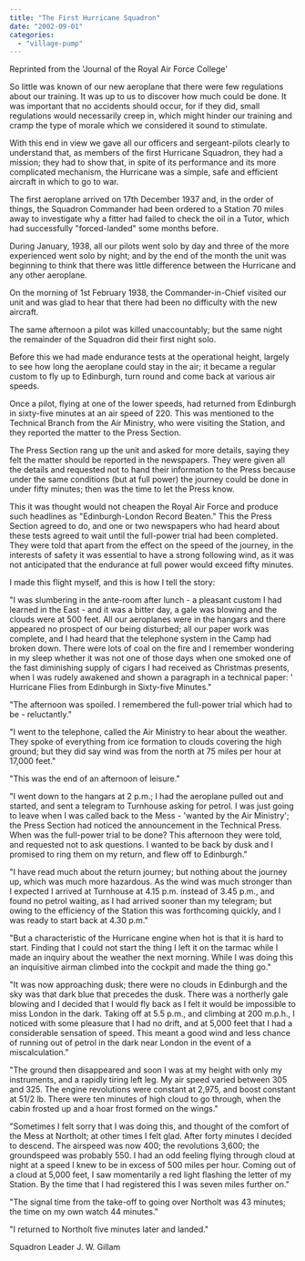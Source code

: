 ```yaml
---
title: "The First Hurricane Squadron"
date: "2002-09-01"
categories: 
  - "village-pump"
---
```


Reprinted from the 'Journal of the Royal Air Force College'

So little was known of our new aeroplane that there were few regulations about our training. It was up to us to discover how much could be done. It was important that no accidents should occur, for if they did, small regulations would necessarily creep in, which might hinder our training and cramp the type of morale which we considered it sound to stimulate.

With this end in view we gave all our officers and sergeant-pilots clearly to understand that, as members of the first Hurricane Squadron, they had a mission; they had to show that, in spite of its performance and its more complicated mechanism, the Hurricane was a simple, safe and efficient aircraft in which to go to war.

The first aeroplane arrived on 17th December 1937 and, in the order of things, the Squadron Commander had been ordered to a Station 70 miles away to investigate why a fitter had failed to check the oil in a Tutor, which had successfully "forced-landed" some months before.

During January, 1938, all our pilots went solo by day and three of the more experienced went solo by night; and by the end of the month the unit was beginning to think that there was little difference between the Hurricane and any other aeroplane.

On the morning of 1st February 1938, the Commander-in-Chief visited our unit and was glad to hear that there had been no difficulty with the new aircraft.

The same afternoon a pilot was killed unaccountably; but the same night the remainder of the Squadron did their first night solo.

Before this we had made endurance tests at the operational height, largely to see how long the aeroplane could stay in the air; it became a regular custom to fly up to Edinburgh, turn round and come back at various air speeds.

Once a pilot, flying at one of the lower speeds, had returned from Edinburgh in sixty-five minutes at an air speed of 220. This was mentioned to the Technical Branch from the Air Ministry, who were visiting the Station, and they reported the matter to the Press Section.

The Press Section rang up the unit and asked for more details, saying they felt the matter should be reported in the newspapers. They were given all the details and requested not to hand their information to the Press because under the same conditions (but at full power) the journey could be done in under fifty minutes; then was the time to let the Press know.

This it was thought would not cheapen the Royal Air Force and produce such headlines as "Edinburgh-London Record Beaten." This the Press Section agreed to do, and one or two newspapers who had heard about these tests agreed to wait until the full-power trial had been completed. They were told that apart from the effect on the speed of the journey, in the interests of safety it was essential to have a strong following wind, as it was not anticipated that the endurance at full power would exceed fifty minutes.

I made this flight myself, and this is how I tell the story:

"I was slumbering in the ante-room after lunch - a pleasant custom I had learned in the East - and it was a bitter day, a gale was blowing and the clouds were at 500 feet. All our aeroplanes were in the hangars and there appeared no prospect of our being disturbed; all our paper work was complete, and I had heard that the telephone system in the Camp had broken down. There were lots of coal on the fire and I remember wondering in my sleep whether it was not one of those days when one smoked one of the fast diminishing supply of cigars I had received as Christmas presents, when I was rudely awakened and shown a paragraph in a technical paper: ' Hurricane Flies from Edinburgh in Sixty-five Minutes."

"The afternoon was spoiled. I remembered the full-power trial which had to be - reluctantly."

"I went to the telephone, called the Air Ministry to hear about the weather. They spoke of everything from ice formation to clouds covering the high ground; but they did say wind was from the north at 75 miles per hour at 17,000 feet."

"This was the end of an afternoon of leisure."

"I went down to the hangars at 2 p.m.; I had the aeroplane pulled out and started, and sent a telegram to Turnhouse asking for petrol. I was just going to leave when I was called back to the Mess - 'wanted by the Air Ministry'; the Press Section had noticed the announcement in the Technical Press. When was the full-power trial to be done? This afternoon they were told, and requested not to ask questions. I wanted to be back by dusk and I promised to ring them on my return, and flew off to Edinburgh."

"I have read much about the return journey; but nothing about the journey up, which was much more hazardous. As the wind was much stronger than I expected I arrived at Turnhouse at 4.15 p.m. instead of 3.45 p.m., and found no petrol waiting, as I had arrived sooner than my telegram; but owing to the efficiency of the Station this was forthcoming quickly, and I was ready to start back at 4.30 p.m."

"But a characteristic of the Hurricane engine when hot is that it is hard to start. Finding that I could not start the thing I left it on the tarmac while I made an inquiry about the weather the next morning. While I was doing this an inquisitive airman climbed into the cockpit and made the thing go."

"It was now approaching dusk; there were no clouds in Edinburgh and the sky was that dark blue that precedes the dusk. There was a northerly gale blowing and I decided that I would fly back as I felt it would be impossible to miss London in the dark. Taking off at 5.5 p.m., and climbing at 200 m.p.h., I noticed with some pleasure that I had no drift, and at 5,000 feet that I had a considerable sensation of speed. This meant a good wind and less chance of running out of petrol in the dark near London in the event of a miscalculation."

"The ground then disappeared and soon I was at my height with only my instruments, and a rapidly tiring left leg. My air speed varied between 305 and 325. The engine revolutions were constant at 2,975, and boost constant at 51/2 lb. There were ten minutes of high cloud to go through, when the cabin frosted up and a hoar frost formed on the wings."

"Sometimes I felt sorry that I was doing this, and thought of the comfort of the Mess at Northolt; at other times I felt glad. After forty minutes I decided to descend. The airspeed was now 400; the revolutions 3,600; the groundspeed was probably 550. I had an odd feeling flying through cloud at night at a speed I knew to be in excess of 500 miles per hour. Coming out of a cloud at 5,000 feet, I saw momentarily a red light flashing the letter of my Station. By the time that I had registered this I was seven miles further on."

"The signal time from the take-off to going over Northolt was 43 minutes; the time on my own watch 44 minutes."

"I returned to Northolt five minutes later and landed."

Squadron Leader J. W. Gillam
